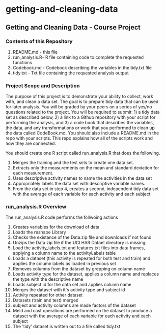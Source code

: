 # getting-and-cleaning-data
## Getting and Cleaning Data - Course Project

### Contents of this Repository
1. README.md - this file
2. run_analysis.R- R file containing code to complete the requested functions
3. Codebook.md - Codebook describing the variables in the tidy.txt file
4. tidy.txt - Txt file containing the requested analysis output

### Project Scope and Description 
The purpose of this project is to demonstrate your ability to collect, work with, and clean a data set. The goal is to prepare tidy data that can be used for later analysis. You will be graded by your peers on a series of yes/no questions related to the project. You will be required to submit: 1) a tidy data set as described below, 2) a link to a Github repository with your script for performing the analysis, and 3) a code book that describes the variables, the data, and any transformations or work that you performed to clean up the data called CodeBook.md. You should also include a README.md in the repo with your scripts. This repo explains how all of the scripts work and how they are connected.

You should create one R script called run_analysis.R that does the following.

1. Merges the training and the test sets to create one data set.
2. Extracts only the measurements on the mean and standard deviation for each measurement.
3. Uses descriptive activity names to name the activities in the data set
4. Appropriately labels the data set with descriptive variable names.
5. From the data set in step 4, creates a second, independent tidy data set with the average of each variable for each activity and each subject

### run_analysis.R Overview
The run_analysis.R code performs the follwoing actions
1. Creates variables for the download of data
2. Loads the reshape Library
3. Checks the existance of the Data.zip file and downloads if not found
4. Unzips the Data.zip file if the UCI HAR Dataet directory is missing
5. Load the activity_labels.txt and features.txt files into data frames, applying a column name to the activityLabels table
6. Loads a dataset (this activity is repeated for both test and train) and applies the column labels as loaded in previous set
7. Removes columns from the dataset by grepping on column name
8. Loads activity type for the dataset, applies a column name and replaces the type with the descriptive name
9. Loads subject id for the data set and applies column name
10. Merges the dataset with it's activity type and subject id
11. Activity repeated for other dataset
12. Datasets (train and test) merged
13. subject and activity columns are made factors of the dataset
14. Meld and cast operations are performed on the dataset to produce a dataset with the average of each variable for each activity and each subject
15. The 'tidy' dataset is written out to a file called tidy.txt
